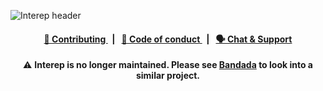 ![Interep header](https://github.com/interep-project/.github/raw/main/assets/header-github.png)

<div align="center">
    <h4>
        <a href="https://docs.interep.link/contributing">
            👥 Contributing
        </a>
        <span>&nbsp;&nbsp;|&nbsp;&nbsp;</span>
        <a href="https://docs.interep.link/code-of-conduct">
            🤝 Code of conduct
        </a>
        <span>&nbsp;&nbsp;|&nbsp;&nbsp;</span>
        <a href="https://appliedzkp.org/discord">
            🗣️ Chat &amp; Support
        </a>
    </h4>
</div>

<p align="center">
⚠️ <b>Interep is no longer maintained. Please see <a href="https://github.com/privacy-scaling-explorations/bandada/">Bandada</a> to look into a similar project.</b>
</p>
